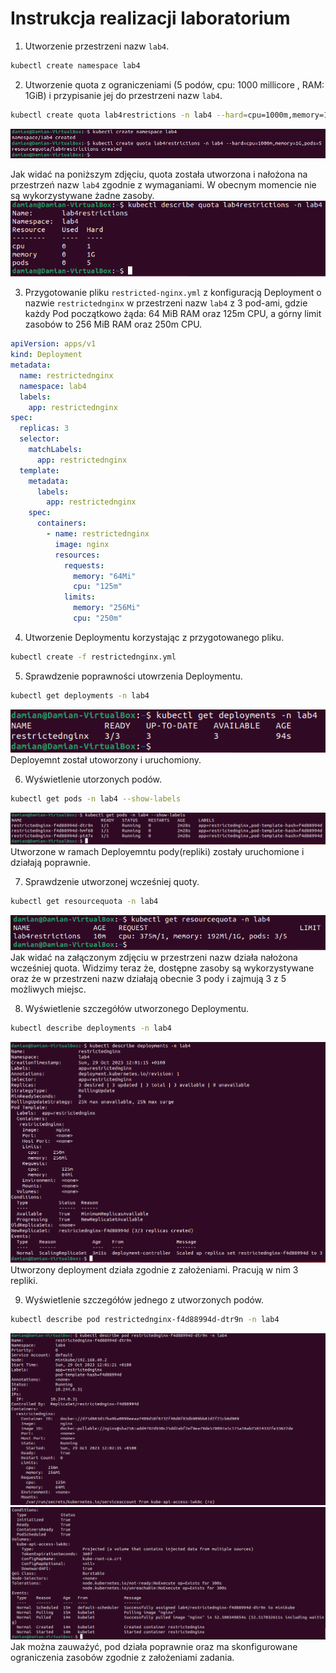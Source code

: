 # Instrukcja realizacji laboratorium

1. Utworzenie przestrzeni nazw `lab4`.
```bash
kubectl create namespace lab4
```
2. Utworzenie quota z ograniczeniami (5 podów, cpu: 1000 millicore , RAM: 1GiB) i przypisanie jej do przestrzeni nazw `lab4`.
```bash
kubectl create quota lab4restrictions -n lab4 --hard=cpu=1000m,memory=1G,pods=5
```
![lab4 namespace and quota create screenshot](img/img1.png)

Jak widać na poniższym zdjęciu, quota została utworzona i nałożona na przestrzeń nazw `lab4` zgodnie z wymaganiami. W obecnym momencie nie są wykorzystywane żadne zasoby.
![lab4 quota description screenshot](img/img4.0.png)

3. Przygotowanie pliku `restricted-nginx.yml` z konfiguracją Deployment o nazwie `restrictednginx` w przestrzeni nazw `lab4` z 3 pod-ami, gdzie każdy Pod początkowo żąda: 64 MiB RAM oraz 125m CPU, a górny limit zasobów to 256 MiB RAM oraz 250m CPU.

``` yml
apiVersion: apps/v1
kind: Deployment
metadata:
  name: restrictednginx
  namespace: lab4
  labels:
    app: restrictednginx
spec:
  replicas: 3
  selector:
    matchLabels:
      app: restrictednginx
  template:
    metadata:
      labels:
        app: restrictednginx
    spec:
      containers:
        - name: restrictednginx
          image: nginx
          resources:
            requests:
              memory: "64Mi"
              cpu: "125m"
            limits:
              memory: "256Mi"
              cpu: "250m"
```

4. Utworzenie Deploymentu korzystając z przygotowanego pliku.
```bash
kubectl create -f restrictednginx.yml
```
5. Sprawdzenie poprawności utowrzenia Deploymentu.
```bash
kubectl get deployments -n lab4
```
![lab4 get deployments screenshot](img/img5.png)
Deployemnt został utoworzony i uruchomiony.

6. Wyświetlenie utorzonych podów.
```bash
kubectl get pods -n lab4 --show-labels
```
![lab4 get pods screenshot](img/img6.png)
Utworzone w ramach Deployemntu pody(repliki) zostały uruchomione i działają poprawnie.

7. Sprawdzenie utworzonej wcześniej quoty.
```bash
kubectl get resourcequota -n lab4
```
![lab4 get resourcequota screenshot](img/img8.png)
Jak widać na załączonym zdjęciu w przestrzeni nazw działa nałożona wcześniej quota. Widzimy teraz że, dostępne zasoby są wykorzystywane oraz że w przestrzeni nazw działają obecnie 3 pody i zajmują 3 z 5 możliwych miejsc.

8. Wyświetlenie szczegółów utworzonego Deploymentu.
```bash
kubectl describe deployments -n lab4
```
![lab4 describe created deployment screenshot](img/img7.png)
Utworzony deployment działa zgodnie z założeniami. Pracują w nim 3 repliki.

9. Wyświetlenie szczegółów jednego z utworzonych podów.
```bash
kubectl describe pod restrictednginx-f4d88994d-dtr9n -n lab4
```
![lab4 describe created pod 1of2 screenshot](img/img9.1.png)
![lab4 describe created pod 2of2 screenshot](img/img9.2.png)
Jak można zauważyć, pod działa poprawnie oraz ma skonfigurowane ograniczenia zasobów zgodnie z założeniami zadania.

